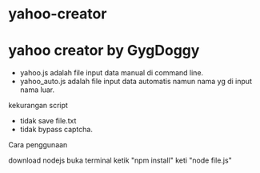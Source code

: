 # yahoo-creator


# yahoo creator by GygDoggy
- yahoo.js adalah file input data manual di command line.
- yahoo_auto.js adalah file input data automatis namun nama yg di input nama luar.

kekurangan script
- tidak save file.txt
- tidak bypass captcha.

Cara penggunaan

download nodejs
buka terminal
ketik "npm install"
keti "node file.js"
